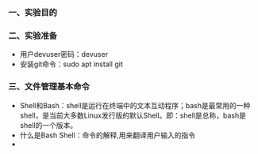### 一、实验目的


### 二、实验准备
* 用户devuser密码：devuser
* 安装git命令：sudo apt install git

### 三、文件管理基本命令
* Shell和Bash：shell是运行在终端中的文本互动程序；bash是最常用的一种shell，是当前大多数Linux发行版的默认Shell。即：shell是总称，bash是shell的一个版本。
* 什么是Bash Shell：命令的解释,用来翻译用户输入的指令
* 